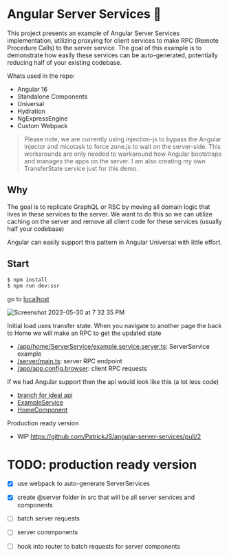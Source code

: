 # Angular Server Services 🍑

This project presents an example of Angular Server Services implementation, utilizing proxying for client services to make RPC (Remote Procedure Calls) to the server service. The goal of this example is to demonstrate how easily these services can be auto-generated, potentially reducing half of your existing codebase.

Whats used in the repo:
* Angular 16
* Standalone Components
* Universal
* Hydration
* NgExpressEngine
* Custom Webpack

> Please note, we are currently using injection-js to bypass the Angular injector and micotask to force zone.js to wait on the server-side. This workarounds are only needed  to workaround how Angular bootstraps and manages the apps on the server. I am also creating my own TransferState service just for this demo.

## Why

The goal is to replicate GraphQL or RSC by moving all domain logic that lives in these services to the server. We want to do this so we can utilize caching on the server and remove all client code for these services (usually half your codebase)

Angular can easily support this pattern in Angular Universal with little effort.

## Start

```bash
$ npm install
$ npm run dev:ssr
```
go to [localhost ](http://localhost:4200/)

<img alt="Screenshot 2023-05-30 at 7 32 35 PM" src="https://github.com/PatrickJS/angular-server-services/assets/1016365/0650cfff-a0be-479f-a799-d18f3169f8c4">


Initial load uses transfer state. When you navigate to another page the back to Home we will make an RPC to get the updated state

* [/app/home/ServerService/example.service.server.ts](https://github.com/PatrickJS/angular-server-services/blob/main/src/app/home/ServerService/example.service.server.ts): ServerService example
* [/server/main.ts](https://github.com/PatrickJS/angular-server-services/blob/e5deec3011d17c1f7301b848eb3f88d268ea8454/server/main.ts#L36...L45): server RPC endpoint
* [/app/app.config.browser](https://github.com/PatrickJS/angular-server-services/blob/main/src/app/app.config.browser.ts#L10...L38): client RPC requests

If we had Angular support then the api would look like this (a lot less code)
* [branch for ideal api](https://github.com/PatrickJS/angular-server-services/tree/ideal-api)
* [ExampleService](https://github.com/PatrickJS/angular-server-services/blob/ideal-api/src/%40server/Example.service.ts)
* [HomeComponent](https://github.com/PatrickJS/angular-server-services/blob/ideal-api/src/app/home/home.component.ts#L4)

Production ready version
* WIP https://github.com/PatrickJS/angular-server-services/pull/2

# TODO: production ready version
- [x] use webpack to auto-generate ServerServices
- [x] create @server folder in src that will be all server services and components
- [ ] batch server requests
- [ ] server commponents
- [ ] hook into router to batch requests for server components


